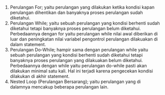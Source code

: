1. Perulangan For; yaitu perulangan yang dilakukan ketika kondisi kapan perulangan dihentikan dan banyaknya proses perulangan sudah diketahui.
2. Perulangan While; yaitu sebuah perulangan yang kondisi berhenti sudah diketahui tetapi banyaknya proses perulangan belum diketahui. Perbedaannya dengan for yaitu perulangan while nilai awal diberikan di luar dan peningkatan nilai variabel pengontrol perulangan dilakuakan di dalam statement.
3. Perulangan Do-While; hampir sama dengan perulangan while yaitu sebuah perulangan yang kondisi berhenti sudah diketahui tetapi banyaknya proses perulangan yang dilakuakan belum diketahui. Perbedaannya dengan while yaitu perulangan do-while pasti akan dilakukan minimal satu kali. Hal ini terjadi karena pengecekan kondisi dilakukan di akhir statement.
4. Nested Loop (Perulangan Bersarang); yaitu perulangan yang di dalamnya mencakup beberapa perulangan lain.
